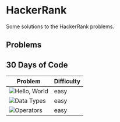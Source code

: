 HackerRank
=======================================

Some solutions to the HackerRank problems.

Problems
----------------------------------------

## 30 Days of Code

| Problem | Difficulty |
|---------|------------|
| ![Hello, World](https://www.hackerrank.com/challenges/30-hello-world)        |   easy         |
| ![Data Types](https://www.hackerrank.com/challenges/30-data-types)      |  easy    |
| ![Operators](https://www.hackerrank.com/challenges/30-operators)       |  easy           |
